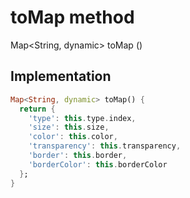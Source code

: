 


# toMap method








Map&lt;String, dynamic> toMap
()








## Implementation

```dart
Map<String, dynamic> toMap() {
  return {
    'type': this.type.index,
    'size': this.size,
    'color': this.color,
    'transparency': this.transparency,
    'border': this.border,
    'borderColor': this.borderColor
  };
}
```







